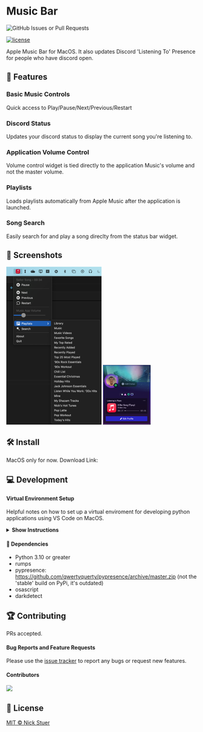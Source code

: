 # Music Bar

<img alt="GitHub Issues or Pull Requests" src="https://img.shields.io/github/issues/nickstuer/music-bar">

[![license](https://img.shields.io/github/license/nickstuer/music-bar.svg)](LICENSE)

Apple Music Bar for MacOS. It also updates Discord 'Listening To' Presence for people who have discord open. 

## 📖 Features

### Basic Music Controls
Quick access to Play/Pause/Next/Previous/Restart

### Discord Status
Updates your discord status to display the current song you're listening to.

### Application Volume Control
Volume control widget is tied directly to the application Music's volume and not the master volume.

### Playlists
Loads playlists automatically from Apple Music after the application is launched.

### Song Search
Easily search for and play a song direclty from the status bar widget.


## 💎 Screenshots
<img src="https://github.com/nickstuer/music-bar/blob/main/docs/app_screenshot.png" width=50% height=50%>
<img src="https://github.com/nickstuer/music-bar/blob/main/docs/discord_screenshot.png" width=25% height=25%>

## 🛠 Install
MacOS only for now.
Download Link:

## 💻 Development

#### Virtual Environment Setup
Helpful notes on how to set up a virtual enviroment for developing python applications using VS Code on MacOS.

<details><summary><b>Show Instructions</b></summary>

1. Open "Folder" in VS Code

2. Create Virtual Environment
    1. Press CMD + SHIFT + P and Select 'Python: Create Virtual Environment'
    2. Follow the prompts

3. Change Default Terminal in VS Code
    1. Press CMD + SHIFT + P and Select 'Terminal: Select Default Profile'
    2. Choose 'Command Prompt'

4. Test the Virtual Environment
    1. Press CTRL + SHIFT + ~ to open a terminal.
    2. Ensure the prompt begins with '(.venv)'

5. Install the pip dependenies
    1. Type: pip install -r requirements.txt
        
</details>

#### 📌 Dependencies
- Python 3.10 or greater
- rumps
- pypresence: https://github.com/qwertyquerty/pypresence/archive/master.zip (not the 'stable' build on PyPi, it's outdated)
- osascript
- darkdetect

## 🏆 Contributing
PRs accepted.

#### Bug Reports and Feature Requests
Please use the [issue tracker](https://github.com/nickstuer/music-bar/issues) to report any bugs or request new features.

#### Contributors

<a href = "https://github.com/nickstuer/music-bar/graphs/contributors">
  <img src = "https://contrib.rocks/image?repo=nickstuer/music-bar"/>
</a>

## 📃 License

[MIT © Nick Stuer](LICENSE)
